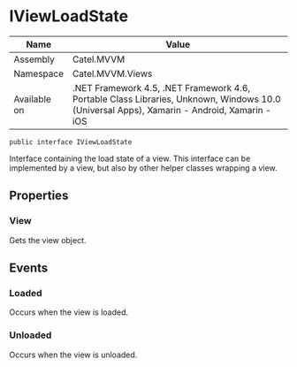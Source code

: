 

# IViewLoadState

Name|Value
---|---
Assembly|Catel.MVVM
Namespace|Catel.MVVM.Views
Available on|.NET Framework 4.5, .NET Framework 4.6, Portable Class Libraries, Unknown, Windows 10.0 (Universal Apps), Xamarin - Android, Xamarin - iOS

```
public interface IViewLoadState
```

Interface containing the load state of a view. This interface can be implemented by a view, but also by other helper classes wrapping a view.



## Properties

### View

Gets the view object.



## Events

### Loaded

Occurs when the view is loaded.



### Unloaded

Occurs when the view is unloaded.



